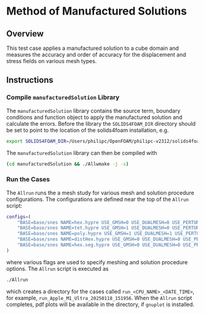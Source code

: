 # Method of Manufactured Solutions

## Overview
This test case applies a manufactured solution to a cube domain and measures the
accuracy and order of accuracy for the displacement and stress fields on various
mesh types.

## Instructions

### Compile `manufacturedSolution` Library
The `manufacturedSolution` library contains the source term, boundary conditions
and function object to apply the manufactured solution and calculate the errors.
Before the library the `SOLIDS4FOAM_DIR` directory should be set to
point to the location of the solids4foam installation, e.g.
```bash
export SOLIDS4FOAM_DIR=/Users/philipc/OpenFOAM/philipc-v2312/solids4foam
```
The `manufacturedSolution` library can then be compiled with
```bash
(cd manufacturedSolution && ./Allwmake -j -s)
```

### Run the Cases
The `Allrun` runs the a mesh study for various mesh and solution procedure
configurations. The configurations are defined near the top of the `Allrun` script:
```bash
configs=(
    "BASE=base/snes NAME=hex.hypre USE_GMSH=0 USE_DUALMESH=0 USE_PERTURBMESHPOINTS=0 PETSC_FILE=petscOptions.hypre"
    "BASE=base/snes NAME=tet.hypre USE_GMSH=1 USE_DUALMESH=0 USE_PERTURBMESHPOINTS=0 PETSC_FILE=petscOptions.hypre"
    "BASE=base/snes NAME=poly.hypre USE_GMSH=1 USE_DUALMESH=1 USE_PERTURBMESHPOINTS=0 PETSC_FILE=petscOptions.hypre"
    "BASE=base/snes NAME=distHex.hypre USE_GMSH=0 USE_DUALMESH=0 USE_PERTURBMESHPOINTS=1 PETSC_FILE=petscOptions.hypre"
    "BASE=base/snes NAME=hex.seg.hypre USE_GMSH=0 USE_DUALMESH=0 USE_PERTURBMESHPOINTS=0 PETSC_FILE=petscOptions.seg.hypre"
)
```
where various flags are used to specify meshing and solution procedure options.
The `Allrun` script is executed as
```bash
./Allrun
```
which creates a directory for the cases called `run_<CPU_NAME>_<DATE_TIME>`, for
example, `run_Apple_M1_Ultra_20250118_151956`. When the `Allrun` script
completes, pdf plots will be available in the directory, if `gnuplot` is
installed.